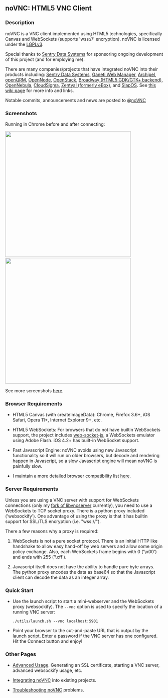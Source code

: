 ## noVNC: HTML5 VNC Client


### Description

noVNC is a VNC client implemented using HTML5 technologies,
specifically Canvas and WebSockets (supports 'wss://' encryption).
noVNC is licensed under the
[LGPLv3](http://www.gnu.org/licenses/lgpl.html).

Special thanks to [Sentry Data Systems](http://www.sentryds.com) for
sponsoring ongoing development of this project (and for employing me).

There are many companies/projects that have integrated noVNC into
their products including: [Sentry Data Systems](http://www.sentryds.com), [Ganeti Web Manager](http://code.osuosl.org/projects/ganeti-webmgr), [Archipel](http://archipelproject.org), [openQRM](http://www.openqrm.com/), [OpenNode](http://www.opennodecloud.com/), [OpenStack](http://www.openstack.org), [Broadway (HTML5 GDK/GTK+ backend)](http://blogs.gnome.org/alexl/2011/03/15/gtk-html-backend-update/), [OpenNebula](http://opennebula.org/), [CloudSigma](http://www.cloudsigma.com/), [Zentyal (formerly eBox)](http://www.zentyal.org/), and [SlapOS](http://www.slapos.org). See [this wiki page](https://github.com/kanaka/noVNC/wiki/ProjectsCompanies-using-noVNC) for more info and links.

Notable commits, announcements and news are posted to
@<a href="http://www.twitter.com/noVNC">noVNC</a>


### Screenshots

Running in Chrome before and after connecting:

<img src="http://kanaka.github.com/noVNC/img/noVNC-5.png" width=400>&nbsp;<img src="http://kanaka.github.com/noVNC/img/noVNC-7.jpg" width=400>

See more screenshots <a href="http://kanaka.github.com/noVNC/screenshots.html">here</a>.


### Browser Requirements

* HTML5 Canvas (with createImageData): Chrome, Firefox 3.6+, iOS
  Safari, Opera 11+, Internet Explorer 9+, etc.

* HTML5 WebSockets: For browsers that do not have builtin
  WebSockets support, the project includes
  <a href="http://github.com/gimite/web-socket-js">web-socket-js</a>,
  a WebSockets emulator using Adobe Flash. iOS 4.2+ has built-in
  WebSocket support.

* Fast Javascript Engine: noVNC avoids using new Javascript
  functionality so it will run on older browsers, but decode and
  rendering happen in Javascript, so a slow Javascript engine will
  mean noVNC is painfully slow.

* I maintain a more detailed browser compatibility list <a
  href="https://github.com/kanaka/noVNC/wiki/Browser-support">here</a>.


### Server Requirements

Unless you are using a VNC server with support for WebSockets
connections (only my [fork of libvncserver](http://github.com/kanaka/libvncserver)
currently), you need to use a WebSockets to TCP socket proxy. There is
a python proxy included ('websockify'). One advantage of using the
proxy is that it has builtin support for SSL/TLS encryption (i.e.
"wss://").

There a few reasons why a proxy is required:

  1. WebSockets is not a pure socket protocol. There is an initial HTTP
     like handshake to allow easy hand-off by web servers and allow
     some origin policy exchange. Also, each WebSockets frame begins
     with 0 ('\x00') and ends with 255 ('\xff').

  2. Javascript itself does not have the ability to handle pure byte
     arrays. The python proxy encodes the data as base64 so that the
     Javascript client can decode the data as an integer array.


### Quick Start

* Use the launch script to start a mini-webserver and the WebSockets
  proxy (websockify). The `--vnc` option is used to specify the location of
  a running VNC server:

    `./utils/launch.sh --vnc localhost:5901`

* Point your browser to the cut-and-paste URL that is output by the
  launch script. Enter a password if the VNC server has one
  configured. Hit the Connect button and enjoy!


### Other Pages

* [Advanced Usage](https://github.com/kanaka/noVNC/wiki/Advanced-usage). Generating an SSL
  certificate, starting a VNC server, advanced websockify usage, etc.

* [Integrating noVNC](https://github.com/kanaka/noVNC/wiki/Integration) into existing projects.

* [Troubleshooting noVNC](https://github.com/kanaka/noVNC/wiki/Troubleshooting) problems.


